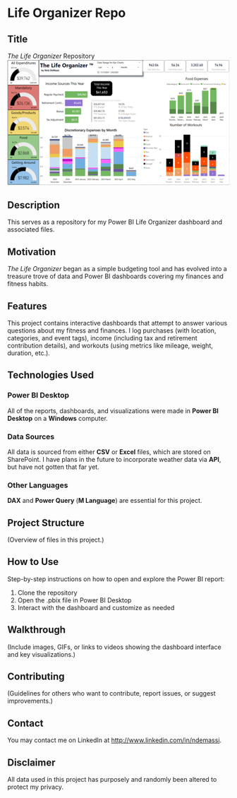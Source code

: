 # Life Organizer Repo

## Title
*The Life Organizer* Repository
![dashboard](dashboard.png)

## Description
This serves as a repository for my Power BI Life Organizer dashboard and associated files.

## Motivation
*The Life Organizer* began as a simple budgeting tool and has evolved into a treasure trove of data and Power BI dashboards covering my finances and fitness habits.

## Features
This project contains interactive dashboards that attempt to answer various questions about my fitness and finances.
I log purchases (with location, categories, and event tags), income (including tax and retirement contribution details), and workouts (using metrics like mileage, weight, duration, etc.).

## Technologies Used
### Power BI Desktop
All of the reports, dashboards, and visualizations were made in **Power BI Desktop** on a **Windows** computer.
### Data Sources
All data is sourced from either **CSV** or **Excel** files, which are stored on SharePoint. I have plans in the future to incorporate weather data via **API**, but have not gotten that far yet.
### Other Languages
**DAX** and **Power Query** (**M Language**) are essential for this project.

## Project Structure
(Overview of files in this project.)

## How to Use
Step-by-step instructions on how to open and explore the Power BI report:
1) Clone the repository
2) Open the .pbix file in Power BI Desktop
3) Interact with the dashboard and customize as needed

## Walkthrough
(Include images, GIFs, or links to videos showing the dashboard interface and key visualizations.)

## Contributing
(Guidelines for others who want to contribute, report issues, or suggest improvements.)

## Contact
You may contact me on LinkedIn at http://www.linkedin.com/in/ndemassi.

## Disclaimer
All data used in this project has purposely and randomly been altered to protect my privacy.

